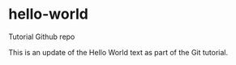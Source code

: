 # hello-world
Tutorial Github repo


This is an update of the Hello World text as part of the Git tutorial.  
